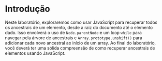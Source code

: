 # Introdução

Neste laboratório, exploraremos como usar JavaScript para recuperar todos os ancestrais de um elemento, desde a raiz do documento até o elemento dado. Isso envolverá o uso de `Node.parentNode` e um loop `while` para navegar pela árvore de ancestrais e `Array.prototype.unshift()` para adicionar cada novo ancestral ao início de um array. Ao final do laboratório, você deverá ter uma sólida compreensão de como recuperar ancestrais de elementos usando JavaScript.
